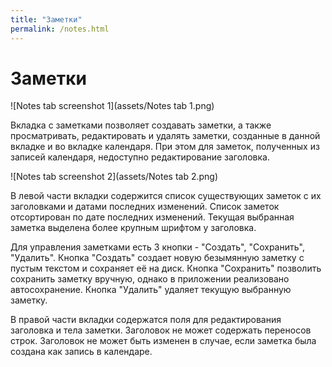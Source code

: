```yaml
---
title: "Заметки"
permalink: /notes.html
---
```


# Заметки

![Notes tab screenshot 1](assets/Notes tab 1.png)

Вкладка с заметками позволяет создавать заметки, а также просматривать, редактировать и удалять заметки, созданные в данной вкладке и во вкладке календаря. При этом для заметок, полученных из записей календаря, недоступно редактирование заголовка.

![Notes tab screenshot 2](assets/Notes tab 2.png)

В левой части вкладки содержится список существующих заметок с их заголовками и датами последних изменений. Список заметок отсортирован по дате последних изменений. Текущая выбранная заметка выделена более крупным шрифтом у заголовка.

Для управления заметками есть 3 кнопки - "Создать", "Сохранить", "Удалить". Кнопка "Создать" создает новую безымянную заметку с пустым текстом и сохраняет её на диск. Кнопка "Сохранить" позволить сохранить заметку вручную, однако в приложении реализовано автосохранение. Кнопка "Удалить" удаляет текущую выбранную заметку.

В правой части вкладки содержатся поля для редактирования заголовка и тела заметки. Заголовок не может содержать переносов строк. Заголовок не может быть изменен в случае, если заметка была создана как запись в календаре.
